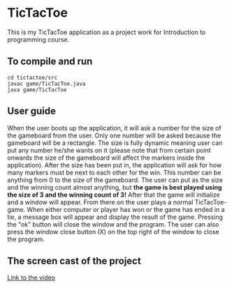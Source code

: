 # TicTacToe
This is my TicTacToe application as a project work for Introduction to programming course.

## To compile and run
```
cd tictactoe/src
javac game/TicTacToe.java
java game/TicTacToe
```

## User guide
When the user boots up the application, it will ask a number for the size of the gameboard from the user.
Only one number will be asked because the gameboard will be a rectangle. The size is fully dynamic meaning
user can put any number he/she wants on it (please note that from certain point onwards the size of the 
gameboard will affect the markers inside the application). After the size has been put in, the application 
will ask for how many markers must be next to each other for the win. This number can be anything from 0 to 
the size of the gameboard. The user can put as the size and the winning count almost anything, but
**the game is best played using the size of 3 and the winning count of 3!** After that the game will initialize 
and a window will appear. From there on the user plays a normal TicTacToe-game. When either computer or player 
has won or the game has ended in a tie, a message box will appear and display the result of the game. Pressing the 
"ok" button will close the window and the program. The user can also press the window close button (X) on the 
top right of the window to close the program.

## The screen cast of the project
[Link to the video](https://youtu.be/JUtCH_cUx44)
